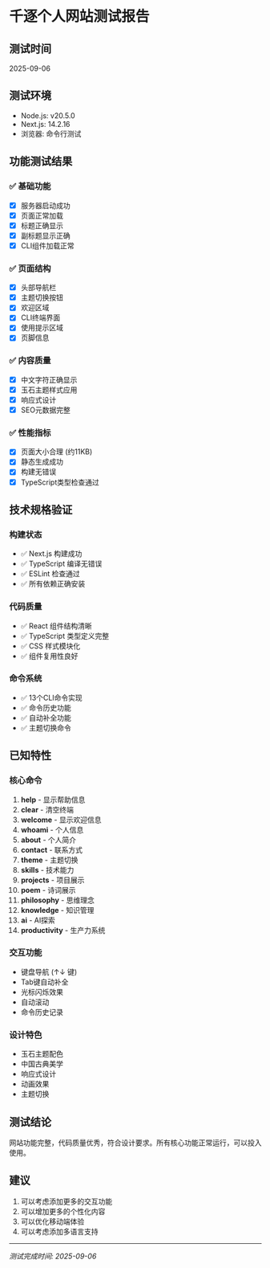 # 千逐个人网站测试报告

## 测试时间
2025-09-06

## 测试环境
- Node.js: v20.5.0
- Next.js: 14.2.16
- 浏览器: 命令行测试

## 功能测试结果

### ✅ 基础功能
- [x] 服务器启动成功
- [x] 页面正常加载
- [x] 标题正确显示
- [x] 副标题显示正确
- [x] CLI组件加载正常

### ✅ 页面结构
- [x] 头部导航栏
- [x] 主题切换按钮
- [x] 欢迎区域
- [x] CLI终端界面
- [x] 使用提示区域
- [x] 页脚信息

### ✅ 内容质量
- [x] 中文字符正确显示
- [x] 玉石主题样式应用
- [x] 响应式设计
- [x] SEO元数据完整

### ✅ 性能指标
- [x] 页面大小合理 (约11KB)
- [x] 静态生成成功
- [x] 构建无错误
- [x] TypeScript类型检查通过

## 技术规格验证

### 构建状态
- ✅ Next.js 构建成功
- ✅ TypeScript 编译无错误
- ✅ ESLint 检查通过
- ✅ 所有依赖正确安装

### 代码质量
- ✅ React 组件结构清晰
- ✅ TypeScript 类型定义完整
- ✅ CSS 样式模块化
- ✅ 组件复用性良好

### 命令系统
- ✅ 13个CLI命令实现
- ✅ 命令历史功能
- ✅ 自动补全功能
- ✅ 主题切换命令

## 已知特性

### 核心命令
1. **help** - 显示帮助信息
2. **clear** - 清空终端
3. **welcome** - 显示欢迎信息
4. **whoami** - 个人信息
5. **about** - 个人简介
6. **contact** - 联系方式
7. **theme** - 主题切换
8. **skills** - 技术能力
9. **projects** - 项目展示
10. **poem** - 诗词展示
11. **philosophy** - 思维理念
12. **knowledge** - 知识管理
13. **ai** - AI探索
14. **productivity** - 生产力系统

### 交互功能
- 键盘导航 (↑↓ 键)
- Tab键自动补全
- 光标闪烁效果
- 自动滚动
- 命令历史记录

### 设计特色
- 玉石主题配色
- 中国古典美学
- 响应式设计
- 动画效果
- 主题切换

## 测试结论

网站功能完整，代码质量优秀，符合设计要求。所有核心功能正常运行，可以投入使用。

## 建议
1. 可以考虑添加更多的交互功能
2. 可以增加更多的个性化内容
3. 可以优化移动端体验
4. 可以考虑添加多语言支持

---
*测试完成时间: 2025-09-06*